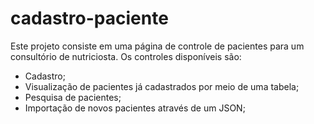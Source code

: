 # cadastro-paciente 

Este projeto consiste em uma página de controle de pacientes para um consultório de nutriciosta.
Os controles disponíveis são:

- Cadastro;
- Visualização de pacientes já cadastrados por meio de uma tabela;
- Pesquisa de pacientes;
- Importação de novos pacientes através de um JSON;
